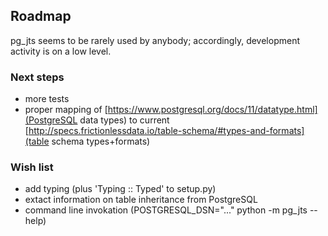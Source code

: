 ## Roadmap

pg_jts seems to be rarely used by anybody;
accordingly, development activity is on a low level.

### Next steps

* more tests
* proper mapping of [https://www.postgresql.org/docs/11/datatype.html](PostgreSQL data types) to
  current [http://specs.frictionlessdata.io/table-schema/#types-and-formats](table schema types+formats)

### Wish list

* add typing (plus 'Typing :: Typed' to setup.py)
* extact information on table inheritance from PostgreSQL
* command line invokation (POSTGRESQL_DSN="..." python -m pg_jts --help)

